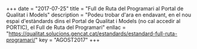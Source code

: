 +++
date        = "2017-07-25"
title       = "Full de Ruta del Programari al Portal de Qualitat i Models"
description = "Podeu trobar d'ara en endavant, en el nou espai d'estàndards dins el Portal de Qualitat i Models (no cal accedir al PORTIC), el Full de Ruta del Programari"
enllac	    = "https://qualitat.solucions.gencat.cat/estandards/estandard-full-ruta-programari/"
key 		= "AGOST2017"
+++
